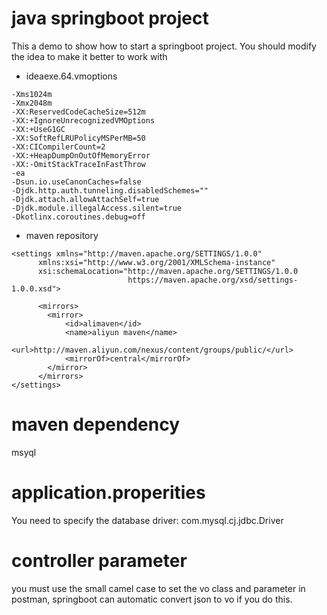 # java springboot project
This a demo to show how to start a springboot project.
You should modify the idea to make it better to work with
* ideaexe.64.vmoptions
```
-Xms1024m
-Xmx2048m
-XX:ReservedCodeCacheSize=512m
-XX:+IgnoreUnrecognizedVMOptions
-XX:+UseG1GC
-XX:SoftRefLRUPolicyMSPerMB=50
-XX:CICompilerCount=2
-XX:+HeapDumpOnOutOfMemoryError
-XX:-OmitStackTraceInFastThrow
-ea
-Dsun.io.useCanonCaches=false
-Djdk.http.auth.tunneling.disabledSchemes=""
-Djdk.attach.allowAttachSelf=true
-Djdk.module.illegalAccess.silent=true
-Dkotlinx.coroutines.debug=off

```
* maven repository
```
<settings xmlns="http://maven.apache.org/SETTINGS/1.0.0"
      xmlns:xsi="http://www.w3.org/2001/XMLSchema-instance"
      xsi:schemaLocation="http://maven.apache.org/SETTINGS/1.0.0
                          https://maven.apache.org/xsd/settings-1.0.0.xsd">

      <mirrors>
        <mirror>  
            <id>alimaven</id>  
            <name>aliyun maven</name>  
            <url>http://maven.aliyun.com/nexus/content/groups/public/</url>  
            <mirrorOf>central</mirrorOf>          
        </mirror>  
      </mirrors>
</settings>
```
# maven dependency
msyql
# application.properities
You need to specify the database driver: com.mysql.cj.jdbc.Driver
# controller parameter
you must use the small camel case to set the vo class and parameter in postman, springboot can automatic convert json to
vo if you do this.